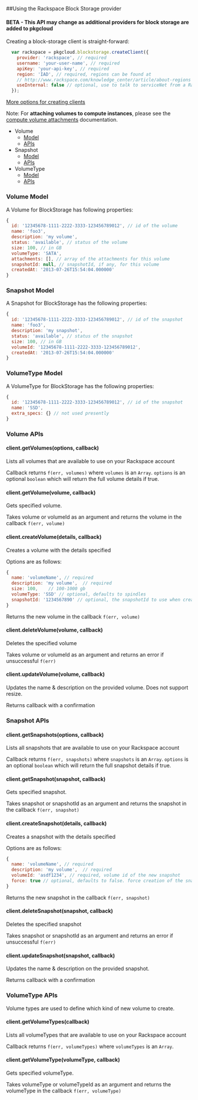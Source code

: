 ##Using the Rackspace Block Storage provider

#### BETA - This API may change as additional providers for block storage are added to pkgcloud

Creating a block-storage client is straight-forward:

``` js
  var rackspace = pkgcloud.blockstorage.createClient({
    provider: 'rackspace', // required
    username: 'your-user-name', // required
    apiKey: 'your-api-key', // required
    region: 'IAD', // required, regions can be found at
    // http://www.rackspace.com/knowledge_center/article/about-regions
    useInternal: false // optional, use to talk to serviceNet from a Rackspace machine
  });
```

[More options for creating clients](README.md)

Note: For **attaching volumes to compute instances**, please see the [compute volume attachments](compute.md#volume-attachments) documentation.

* Volume
  * [Model](#volume-model)
  * [APIs](#volume-apis)
* Snapshot
  * [Model](#snapshot-model)
  * [APIs](#snapshot-apis)
* VolumeType
  * [Model](#volumetype-model)
  * [APIs](#volumetype-apis)

### Volume Model

A Volume for BlockStorage has following properties:

```Javascript
{
  id: '12345678-1111-2222-3333-123456789012', // id of the volume
  name: 'foo3',
  description: 'my volume',
  status: 'available', // status of the volume
  size: 100, // in GB
  volumeType: 'SATA',
  attachments: [], // array of the attachments for this volume
  snapshotId: null, // snapshotId, if any, for this volume
  createdAt: '2013-07-26T15:54:04.000000'
}
```

### Snapshot Model

A Snapshot for BlockStorage has the following properties:

```Javascript
{
  id: '12345678-1111-2222-3333-123456789012', // id of the snapshot
  name: 'foo3',
  description: 'my snapshot',
  status: 'available', // status of the snapshot
  size: 100, // in GB
  volumeId: '12345678-1111-2222-3333-123456789012',
  createdAt: '2013-07-26T15:54:04.000000'
}
```

### VolumeType Model

A VolumeType for BlockStorage has the following properties:

```Javascript
{
  id: '12345678-1111-2222-3333-123456789012', // id of the snapshot
  name: 'SSD',
  extra_specs: {} // not used presently
}
```

### Volume APIs

#### client.getVolumes(options, callback)
Lists all volumes that are available to use on your Rackspace account

Callback returns `f(err, volumes)` where `volumes` is an `Array`. `options` is an optional `boolean` which will return the full volume details if true.

#### client.getVolume(volume, callback)
Gets specified volume.

Takes volume or volumeId as an argument and returns the volume in the callback
`f(err, volume)`

#### client.createVolume(details, callback)
Creates a volume with the details specified

Options are as follows:

```js
{
  name: 'volumeName', // required
  description: 'my volume',  // required
  size: 100,    // 100-1000 gb
  volumeType: 'SSD' // optional, defaults to spindles
  snapshotId: '1234567890' // optional, the snapshotId to use when creating the volume
}
```
Returns the new volume in the callback `f(err, volume)`

#### client.deleteVolume(volume, callback)
Deletes the specified volume

Takes volume or volumeId as an argument and returns an error if unsuccessful `f(err)`

#### client.updateVolume(volume, callback)
Updates the name & description on the provided volume. Does not support resize.

Returns callback with a confirmation

### Snapshot APIs

#### client.getSnapshots(options, callback)
Lists all snapshots that are available to use on your Rackspace account

Callback returns `f(err, snapshots)` where `snapshots` is an `Array`. `options` is an optional `boolean` which will return the full snapshot details if true.

#### client.getSnapshot(snapshot, callback)
Gets specified snapshot.

Takes snapshot or snapshotId as an argument and returns the snapshot in the callback
`f(err, snapshot)`

#### client.createSnapshot(details, callback)
Creates a snapshot with the details specified

Options are as follows:

```js
{
  name: 'volumeName', // required
  description: 'my volume',  // required
  volumeId: 'asdf1234', // required, volume id of the new snapshot
  force: true // optional, defaults to false. force creation of the snapshot
}
```
Returns the new snapshot in the callback `f(err, snapshot)`

#### client.deleteSnapshot(snapshot, callback)
Deletes the specified snapshot

Takes snapshot or snapshotId as an argument and returns an error if unsuccessful `f(err)`

#### client.updateSnapshot(snapshot, callback)
Updates the name & description on the provided snapshot.

Returns callback with a confirmation

### VolumeType APIs

Volume types are used to define which kind of new volume to create.

#### client.getVolumeTypes(callback)
Lists all volumeTypes that are available to use on your Rackspace account

Callback returns `f(err, volumeTypes)` where `volumeTypes` is an `Array`.

#### client.getVolumeType(volumeType, callback)
Gets specified volumeType.

Takes volumeType or volumeTypeId as an argument and returns the volumeType in the callback
`f(err, volumeType)`
